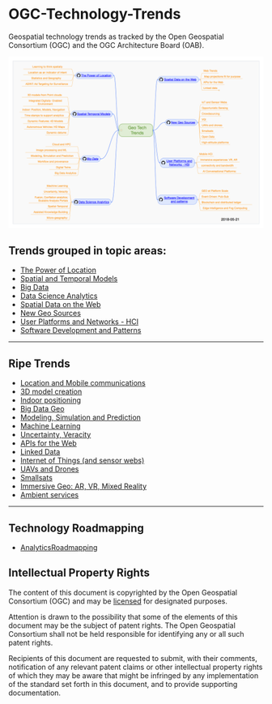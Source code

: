 # OGC-Technology-Trends
Geospatial technology trends as tracked by the Open Geospatial Consortium (OGC) and the OGC Architecture Board (OAB).  

[![Tech Trends](images/20180521_mindmap.png "Tech Trends Mind Map")](http://www.opengeospatial.org/pub/www/techtrends/index.html)

## Trends grouped in topic areas:

   * [The Power of Location](chapter-01.adoc)
   * [Spatial and Temporal Models](chapter-02.adoc)
   * [Big Data](chapter-03.adoc)
   * [Data Science Analytics](chapter-04.adoc)
   * [Spatial Data on the Web](chapter-05.adoc)
   * [New Geo Sources](chapter-06.adoc)
   * [User Platforms and Networks - HCI](chapter-07.adoc)
   * [Software Development and Patterns](chapter-08.adoc)

___________

## Ripe Trends

* [Location and Mobile communications](RipeTrends/MobileLocation.adoc)
* [3D model creation](RipeTrends/3DModels.adoc)
* [Indoor positioning](RipeTrends/Indoor.adoc)
* [Big Data Geo](RipeTrends/BigData.adoc)
* [Modeling, Simulation and Prediction](RipeTrends/ModSimPredict.adoc)
* [Machine Learning](RipeTrends/MachineLearning.adoc)
* [Uncertainty, Veracity](RipeTrends/UncertVeracity.adoc)
* [APIs for the Web](RipeTrends/APIs.adoc)
* [Linked Data](RipeTrends/LinkedData.adoc)
* [Internet of Things (and sensor webs)](RipeTrends/IoT.adoc)
* [UAVs and Drones](RipeTrends/UXS.adoc)
* [Smallsats](RipeTrends/Smallsats.adoc)
* [Immersive Geo: AR, VR, Mixed Reality](RipeTrends/ImmersiveGeo.adoc)
* [Ambient services](RipeTrends/AmbientServices.adoc)

___________

## Technology Roadmapping

   * [AnalyticsRoadmapping](Roadmapping/AnalyticsRoadmapping.adoc)

## Intellectual Property Rights

The content of this document is copyrighted by the Open Geospatial Consortium (OGC) and may be [licensed](https://github.com/opengeospatial/er_template/blob/master/LICENSE) for designated purposes.

Attention is drawn to the possibility that some of the elements of this document may be the subject of patent rights. The Open Geospatial Consortium shall not be held responsible for identifying any or all such patent rights.

Recipients of this document are requested to submit, with their comments, notification of any relevant patent claims or other intellectual property rights of which they may be aware that might be infringed by any implementation of the standard set forth in this document, and to provide supporting documentation.
